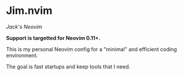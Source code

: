 # Jim.nvim

*Jack's Neovim*

**Support is targetted for Neovim 0.11+.**

This is my personal Neovim config for a "minimal" and efficient coding environment.

The goal is fast startups and keep tools that I need.

